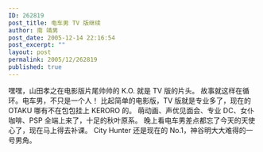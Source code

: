 ```yaml
---
ID: 262819
post_title: 电车男 TV 版继续
author: 南 靖男
post_date: 2005-12-14 22:16:54
post_excerpt: ""
layout: post
permalink: 2005/12/262819
published: true
---
```

嘿嘿，山田孝之在电影版片尾帅帅的 K.O. 就是 TV 版的片头。
故事就这样在循环。电车男，不只是一个人！
比起简单的电影版，TV 版就是专业多了，现在的 OTAKU 哪有不在包包挂上 KERORO 的。
萌动画、声优见面会、专业 DC、女仆咖啡、PSP 全端上来了，十足的秋叶原系。
晚上看电车男差点都忘了今天的天使心了，现在马上得去补课。
City Hunter 还是现在的 No.1，神谷明大大难得的一号男角。